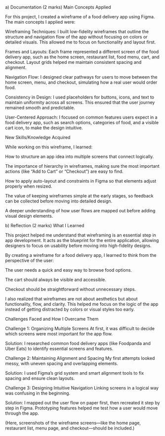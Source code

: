 a) Documentation (2 marks)
Main Concepts Applied

For this project, I created a wireframe of a food delivery app using Figma. The main concepts I applied were:

Wireframing Techniques: I built low-fidelity wireframes that outline the structure and navigation flow of the app without focusing on colors or detailed visuals. This allowed me to focus on functionality and layout first.

Frames and Layouts: Each frame represented a different screen of the food delivery app, such as the home screen, restaurant list, food menu, cart, and checkout. Layout grids helped me maintain consistent spacing and alignment.

Navigation Flow: I designed clear pathways for users to move between the home screen, menu, and checkout, simulating how a real user would order food.

Consistency in Design: I used placeholders for buttons, icons, and text to maintain uniformity across all screens. This ensured that the user journey remained smooth and predictable.

User-Centered Approach: I focused on common features users expect in a food delivery app, such as search options, categories of food, and a visible cart icon, to make the design intuitive.

New Skills/Knowledge Acquired

While working on this wireframe, I learned:

How to structure an app idea into multiple screens that connect logically.

The importance of hierarchy in wireframes, making sure the most important actions (like “Add to Cart” or “Checkout”) are easy to find.

How to apply auto-layout and constraints in Figma so that elements adjust properly when resized.

The value of keeping wireframes simple at the early stages, so feedback can be collected before moving into detailed design.

A deeper understanding of how user flows are mapped out before adding visual design elements.

b) Reflection (2 marks)
What I Learned

This project helped me understand that wireframing is an essential step in app development. It acts as the blueprint for the entire application, allowing designers to focus on usability before moving into high-fidelity designs.

By creating a wireframe for a food delivery app, I learned to think from the perspective of the user:

The user needs a quick and easy way to browse food options.

The cart should always be visible and accessible.

Checkout should be straightforward without unnecessary steps.

I also realized that wireframes are not about aesthetics but about functionality, flow, and clarity. This helped me focus on the logic of the app instead of getting distracted by colors or visual styles too early.

Challenges Faced and How I Overcame Them

Challenge 1: Organizing Multiple Screens
At first, it was difficult to decide which screens were most important for the app flow.

Solution: I researched common food delivery apps (like Foodpanda and Uber Eats) to identify essential screens and features.

Challenge 2: Maintaining Alignment and Spacing
My first attempts looked messy, with uneven spacing and overlapping elements.

Solution: I used Figma’s grid system and smart alignment tools to fix spacing and ensure clean layouts.

Challenge 3: Designing Intuitive Navigation
Linking screens in a logical way was confusing in the beginning.

Solution: I mapped out the user flow on paper first, then recreated it step by step in Figma. Prototyping features helped me test how a user would move through the app.

(Here, screenshots of the wireframe screens—like the home page, restaurant list, menu page, and checkout—should be included.)